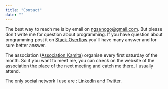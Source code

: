 ```yaml
---
title: "Contact"
date: ""
---
```


The best way to reach me is by email on [ngsanogo@gmail.com](ngsanogo@gmail.com). But please don't write me for question about programming. If you have question about programming post it on [Stack Overflow](https://stackoverflow.com/) you'll have many answer and for sure better answer.

The association ([Association Kamita](https://kamita.fr)) organise every first saturday of the month. So if you want to meet me, you can check on the website of the association the place of the next meeting and catch me there. I usually attend.

The only social network I use are : [LinkedIn](https://www.linkedin.com/in/issa-sanogo) and [Twitter](https://twitter.com/ngsanogo).
